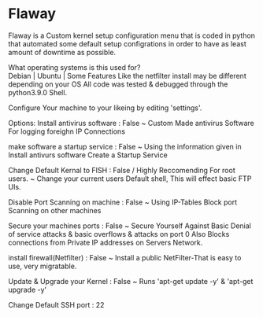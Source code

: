 # Flaway
Flaway is a Custom kernel setup configuration menu that is coded in python that automated some default setup configrations in order to have as least amount of downtime as possible.

What operating systems is this used for?   
  Debian | Ubuntu | Some Features Like the netfilter install may be different depending on your OS
All code was tested & debugged through the python3.9.0 Shell.


Configure Your machine to your likeing by editing 'settings'.

Options:
Install antivirus software       : False
~ Custom Made antivirus Software For logging foreighn IP Connections

make software a startup service  : False
~ Using the information given in Install antivurs software Create a Startup Service

Change Default Kernal to FISH    : False / Highly Reccomending For root users.
~ Change your current users Default shell, This will effect basic FTP UIs.

Disable Port Scanning on machine : False 
~ Using IP-Tables Block port Scanning on other machines

Secure your machines ports       : False
~ Secure Yourself Against Basic Denial of service attacks & basic overflows & attacks on port 0
Also Blocks connections from Private IP addresses on Servers Network.

install firewall(Netfilter)      : False
~  Install a public NetFilter-That is easy to use, very migratable.

Update & Upgrade your Kernel     : False
~ Runs 'apt-get update -y' & 'apt-get upgrade -y'

Change Default SSH port          : 22


